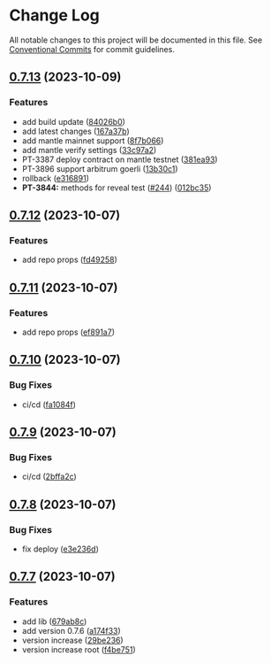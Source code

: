 # Change Log

All notable changes to this project will be documented in this file.
See [Conventional Commits](https://conventionalcommits.org) for commit guidelines.

## [0.7.13](https://github.com/rarible/protocol-contracts/compare/v0.7.12-beta.3...v0.7.13) (2023-10-09)


### Features

* add build update ([84026b0](https://github.com/rarible/protocol-contracts/commit/84026b0568153f9d2c1e1b0038b59e5f429c7281))
* add latest changes ([167a37b](https://github.com/rarible/protocol-contracts/commit/167a37bda612404e8ef0feb0f3edf3d669e869bf))
* add mantle mainnet support ([8f7b066](https://github.com/rarible/protocol-contracts/commit/8f7b066e58ec4d0603a6601d129c7e6ec73a6398))
* add mantle verify settings ([33c97a2](https://github.com/rarible/protocol-contracts/commit/33c97a21dd81aa5f88a9eba082c9a5b1a0534331))
* PT-3387 deploy contract on mantle testnet ([381ea93](https://github.com/rarible/protocol-contracts/commit/381ea93177151edf66390c0ca0a035417accc7e0))
* PT-3896 support arbitrum goerli ([13b30c1](https://github.com/rarible/protocol-contracts/commit/13b30c1424109ccea527da23c4a7117330f64044))
* rollback ([e316891](https://github.com/rarible/protocol-contracts/commit/e31689183da4619e8456a887da6ae9e80d28720c))
* **PT-3844:** methods for reveal test ([#244](https://github.com/rarible/protocol-contracts/issues/244)) ([012bc35](https://github.com/rarible/protocol-contracts/commit/012bc350003becc66eac63e0714f2711dc2727f7))





## [0.7.12](https://github.com/rarible/protocol-contracts/compare/v0.7.11...v0.7.12) (2023-10-07)


### Features

* add repo props ([fd49258](https://github.com/rarible/protocol-contracts/commit/fd492580d31660b34fdefed29131a54680350d05))





## [0.7.11](https://github.com/rarible/protocol-contracts/compare/v0.7.10...v0.7.11) (2023-10-07)


### Features

* add repo props ([ef891a7](https://github.com/rarible/protocol-contracts/commit/ef891a7816d51c21b6e21e5cb52ee3557ecf9349))





## [0.7.10](https://github.com/rarible/protocol-contracts/compare/v0.7.9...v0.7.10) (2023-10-07)


### Bug Fixes

* ci/cd ([fa1084f](https://github.com/rarible/protocol-contracts/commit/fa1084f46ee4e12c945837cc417cf8be46ee441e))





## [0.7.9](https://github.com/rarible/protocol-contracts/compare/v0.7.8...v0.7.9) (2023-10-07)


### Bug Fixes

* ci/cd ([2bffa2c](https://github.com/rarible/protocol-contracts/commit/2bffa2cfe39ed051dd26405386a8c7f5c25fe127))





## [0.7.8](https://github.com/rarible/protocol-contracts/compare/v0.7.7-beta20...v0.7.8) (2023-10-07)


### Bug Fixes

* fix deploy ([e3e236d](https://github.com/rarible/protocol-contracts/commit/e3e236d8819a13c7c4aa4de94961bb3fedbda2f8))





## [0.7.7](https://github.com/rarible/protocol-contracts/compare/v0.3.0-beta7...v0.7.7) (2023-10-07)


### Features

* add lib ([679ab8c](https://github.com/rarible/protocol-contracts/commit/679ab8c9e4c054be2c39f0e78bc8c8e9d7f36bb2))
* add version 0.7.6 ([a174f33](https://github.com/rarible/protocol-contracts/commit/a174f338fc3cc046a926e2512c2575d2b56d5759))
* version increase ([29be236](https://github.com/rarible/protocol-contracts/commit/29be236fdfefbabf0922457a9fdc3e0a219088bd))
* version increase root ([f4be751](https://github.com/rarible/protocol-contracts/commit/f4be7518cf6674a38175e324c875c676cc271811))
